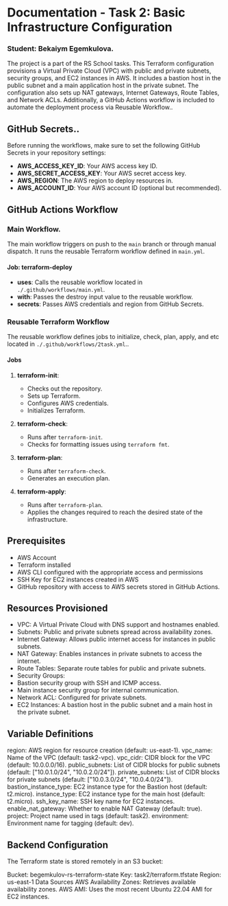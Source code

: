 # Documentation - Task 2: Basic Infrastructure Configuration 
### Student:  Bekaiym Egemkulova.

The project is a part of the RS School tasks. This Terraform configuration provisions a Virtual Private Cloud (VPC) with public and private subnets, security groups, and EC2 instances in AWS. It includes a bastion host in the public subnet and a main application host in the private subnet. The configuration also sets up NAT gateways, Internet Gateways, Route Tables, and Network ACLs. Additionally, a GitHub Actions workflow is included to automate the deployment process via Reusable Workflow..

## GitHub Secrets..

Before running the workflows, make sure to set the following GitHub Secrets in your repository settings:

- **AWS_ACCESS_KEY_ID**: Your AWS access key ID.
- **AWS_SECRET_ACCESS_KEY**: Your AWS secret access key.
- **AWS_REGION**: The AWS region to deploy resources in.
- **AWS_ACCOUNT_ID**: Your AWS account ID (optional but recommended). 

## GitHub Actions Workflow

### Main Workflow.

The main workflow triggers on push to the `main` branch or through manual dispatch. It runs the reusable Terraform workflow defined in `main.yml`.

#### Job: terraform-deploy
- **uses**: Calls the reusable workflow located in `./.github/workflows/main.yml`.
- **with**: Passes the destroy input value to the reusable workflow.
- **secrets**: Passes AWS credentials and region from GitHub Secrets.

### Reusable Terraform Workflow

The reusable workflow defines jobs to initialize, check, plan, apply, and etc  located in `./.github/workflows/2task.yml`..

#### Jobs
1. **terraform-init**: 
   - Checks out the repository.
   - Sets up Terraform.
   - Configures AWS credentials.
   - Initializes Terraform.

2. **terraform-check**: 
   - Runs after `terraform-init`.
   - Checks for formatting issues using `terraform fmt`.

3. **terraform-plan**: 
   - Runs after `terraform-check`.
   - Generates an execution plan.

4. **terraform-apply**: 
   - Runs after `terraform-plan`.
   - Applies the changes required to reach the desired state of the infrastructure.

## Prerequisites

- AWS Account
- Terraform installed
- AWS CLI configured with the appropriate access and permissions
- SSH Key for EC2 instances created in AWS
- GitHub repository with access to AWS secrets stored in GitHub Actions.


## Resources Provisioned
- VPC: A Virtual Private Cloud with DNS support and hostnames enabled.
- Subnets: Public and private subnets spread across availability zones.
- Internet Gateway: Allows public internet access for instances in public subnets.
- NAT Gateway: Enables instances in private subnets to access the internet.
- Route Tables: Separate route tables for public and private subnets.
- Security Groups:
- Bastion security group with SSH and ICMP access.
- Main instance security group for internal communication.
- Network ACL: Configured for private subnets.
- EC2 Instances: A bastion host in the public subnet and a main host in the private subnet.

## Variable Definitions
region: AWS region for resource creation (default: us-east-1).
vpc_name: Name of the VPC (default: task2-vpc).
vpc_cidr: CIDR block for the VPC (default: 10.0.0.0/16).
public_subnets: List of CIDR blocks for public subnets (default: ["10.0.1.0/24", "10.0.2.0/24"]).
private_subnets: List of CIDR blocks for private subnets (default: ["10.0.3.0/24", "10.0.4.0/24"]).
bastion_instance_type: EC2 instance type for the Bastion host (default: t2.micro).
instance_type: EC2 instance type for the main host (default: t2.micro).
ssh_key_name: SSH key name for EC2 instances.
enable_nat_gateway: Whether to enable NAT Gateway (default: true).
project: Project name used in tags (default: task2).
environment: Environment name for tagging (default: dev).

## Backend Configuration
The Terraform state is stored remotely in an S3 bucket:

Bucket: begemkulov-rs-terraform-state
Key: task2/terraform.tfstate
Region: us-east-1
Data Sources
AWS Availability Zones: Retrieves available availability zones.
AWS AMI: Uses the most recent Ubuntu 22.04 AMI for EC2 instances.
  



